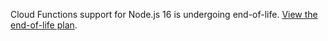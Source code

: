 Cloud Functions support for Node.js 16 is undergoing end-of-life.
[View the end-of-life plan](/applications/install_nodejs).